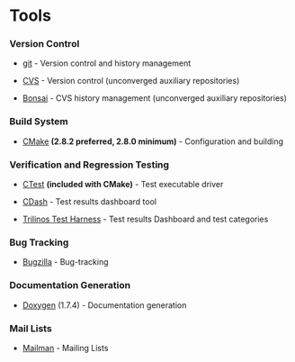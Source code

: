 # Tools

### Version Control

+ [git](https://github.com/trilinos/Trilinos/wiki/Git) - Version control and history management

+ [CVS](https://software.sandia.gov//trilinos/developer/cvs.html) - Version control (unconverged auxiliary repositories)

+ [Bonsai](https://software.sandia.gov//trilinos/developer/bonsai.html) - CVS history management (unconverged auxiliary repositories)

### Build System

+ [CMake](https://github.com/trilinos/Trilinos/wiki/CMake) **(2.8.2 preferred, 2.8.0 minimum)** - Configuration and building

### Verification and Regression Testing

+ [CTest](https://cmake.org/) **(included with CMake)** - Test executable driver

+ [CDash](http://www.cdash.org/) - Test results dashboard tool

+ [Trilinos Test Harness](https://github.com/trilinos/Trilinos/wiki/Testing) - Test results Dashboard and test categories

### Bug Tracking

+ [Bugzilla](https://software.sandia.gov//trilinos/developer/bugzilla.html) - Bug-tracking

### Documentation Generation

+ [Doxygen](https://github.com/trilinos/Trilinos/wiki/Doxygen) (1.7.4) - Documentation generation

### Mail Lists

+ [Mailman](https://github.com/trilinos/Trilinos/wiki/Mail-Lists) - Mailing Lists
 